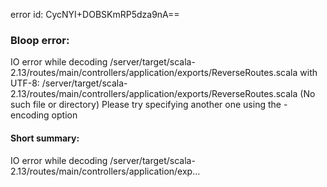error id: CycNYI+DOBSKmRP5dza9nA==
### Bloop error:

IO error while decoding <WORKSPACE>/server/target/scala-2.13/routes/main/controllers/application/exports/ReverseRoutes.scala with UTF-8: <WORKSPACE>/server/target/scala-2.13/routes/main/controllers/application/exports/ReverseRoutes.scala (No such file or directory)
Please try specifying another one using the -encoding option
#### Short summary: 

IO error while decoding <WORKSPACE>/server/target/scala-2.13/routes/main/controllers/application/exp...